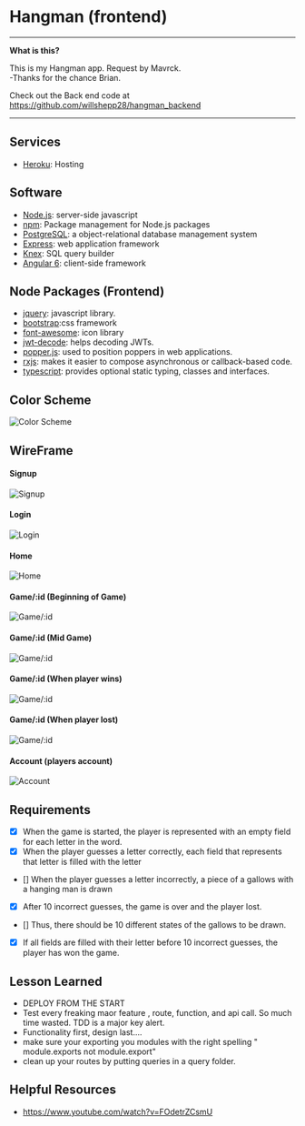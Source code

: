 # Hangman (frontend)


----

**What is this?** 

This is my Hangman app. Request by Mavrck.<br>
-Thanks for the chance Brian.<br>

Check out the Back end code at https://github.com/willshepp28/hangman_backend

---

## Services

* [Heroku][]: Hosting


## Software

* [Node.js][]: server-side javascript
* [npm][]: Package management for Node.js packages
* [PostgreSQL][]: a object-relational database management system 
* [Express][]: web application framework
* [Knex][]: SQL query builder
* [Angular 6][]: client-side framework


## Node Packages (Frontend)

* [jquery][]: javascript library.
* [bootstrap][]:css framework
* [font-awesome][]: icon library
* [jwt-decode][]: helps decoding JWTs.
* [popper.js][]: used to position poppers in web applications.
* [rxjs][]: makes it easier to compose asynchronous or callback-based code.
* [typescript][]: provides optional static typing, classes and interfaces. 


[Heroku]: http://heroku.com/

[jquery]: https://jquery.com/
[bootstrap]: https://getbootstrap.com/
[font-awesome]: https://fontawesome.com/
[jwt-decode]: https://github.com/auth0/jwt-decode#readme
[popper.js]: https://popper.js.org/index.html
[rxjs]: https://rxjs-dev.firebaseapp.com/
[typescript]: https://www.typescriptlang.org/

[Node.js]: http://nodejs.org/
[npm]: https://npmjs.org/
[PostgreSQL]: http://www.postgresql.org/
[Express]: http://expressjs.com/
[Knex]: https://knexjs.org/
[Angular 6]: https://angular.io/






## Color Scheme

![Color Scheme](https://s3.amazonaws.com/hangman-app/color+scheme/colorpalette.png)


## WireFrame


#### Signup
![Signup](https://s3.amazonaws.com/hangman-app/wireframe/Signup.png)

#### Login
![Login](https://s3.amazonaws.com/hangman-app/wireframe/Login.png)

#### Home
![Home](https://s3.amazonaws.com/hangman-app/wireframe/Home.png)

#### Game/:id (Beginning of Game)
![Game/:id](https://s3.amazonaws.com/hangman-app/wireframe/Game__id.png)

#### Game/:id (Mid Game)
![Game/:id](https://s3.amazonaws.com/hangman-app/wireframe/Game__id+(+Mid+Game).png)

#### Game/:id (When player wins)
![Game/:id](https://s3.amazonaws.com/hangman-app/wireframe/Game__id+(+Won+).png)

#### Game/:id (When player lost)
![Game/:id](https://s3.amazonaws.com/hangman-app/wireframe/Game__id+(+Lost+)+.png)

#### Account (players account)
![Account](https://s3.amazonaws.com/hangman-app/wireframe/Account__id.png)



  ## Requirements

  - [X] When the game is started, the player is represented with an empty field for each letter in the word.
  - [X] When the player guesses a letter correctly, each field that represents that letter is filled with the letter
  - [] When the player guesses a letter incorrectly, a piece of a gallows with a hanging man is drawn
  - [X] After 10 incorrect guesses, the game is over and the player lost.
  - [] Thus, there should be 10 different states of the gallows to be drawn.
  - [X] If all fields are filled with their letter before 10 incorrect guesses, the player has won the game.


## Lesson Learned

- DEPLOY FROM THE START
- Test every freaking maor feature , route, function, and api call. So much time wasted. TDD is a major key alert.
- Functionality first, design last....
- make sure your exporting you modules with the right spelling " module.exports not module.export"
- clean up your routes by putting queries in a query folder.




## Helpful Resources

- https://www.youtube.com/watch?v=FOdetrZCsmU